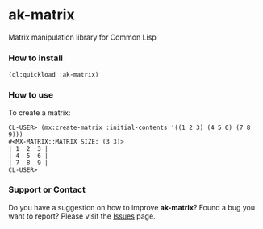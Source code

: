 # ak-matrix

Matrix manipulation library for Common Lisp

### How to install

```
(ql:quickload :ak-matrix)
```


### How to use

To create a matrix:
```
CL-USER> (mx:create-matrix :initial-contents '((1 2 3) (4 5 6) (7 8 9)))
#<MX-MATRIX::MATRIX SIZE: (3 3)>
| 1  2  3 |
| 4  5  6 |
| 7  8  9 |
CL-USER> 
```


### Support or Contact

Do you have a suggestion on how to improve **ak-matrix**? Found a bug you want to report?
Please visit the [Issues](https://github.com/andrei12/ak-matrix/issues) page.


